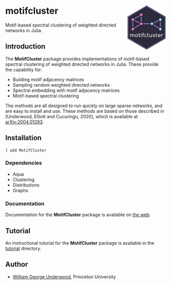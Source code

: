 # motifcluster <img src="https://github.com/WGUNDERWOOD/motifcluster/raw/main/sticker/hex_sticker_small.png" alt="motifcluster sticker" align="right" width=120 />

Motif-based spectral clustering of weighted directed networks in Julia.

## Introduction

The **MotifCluster** package provides
implementations of motif-based spectral clustering
of weighted directed networks in Julia.
These provide the capability for:

- Building motif adjacency matrices
- Sampling random weighted directed networks
- Spectral embedding with motif adjacency matrices
- Motif-based spectral clustering

The methods are all designed to run quickly on large sparse networks,
and are easy to install and use.
These methods are based on those described in
[Underwood, Elliott and Cucuringu, 2020],
which is available at
[arXiv:2004.01293](https://arxiv.org/abs/2004.01293).

## Installation

```
] add MotifCluster
```

### Dependencies
- Aqua
- Clustering
- Distributions
- Graphs

### Documentation
Documentation for the **MotifCluster** package is available on 
[the web](https://wgunderwood.github.io/MotifCluster.jl/stable/).


## Tutorial

An instructional tutorial for the **MotifCluster** package
is available in the
[tutorial](https://github.com/WGUNDERWOOD/motifcluster/tree/main/julia/MotifCluster/tutorial)
directory.

## Author

- [William George Underwood](https://wgunderwood.github.io/),
    Princeton University
